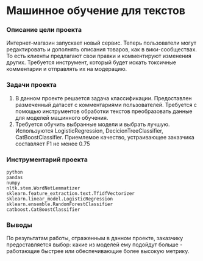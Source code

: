 # Машинное обучение для текстов
### Описание цели проекта
Интернет-магазин запускает новый сервис. Теперь пользователи могут редактировать и дополнять описания товаров, как в вики-сообществах. То есть клиенты предлагают свои правки и комментируют изменения других. Требуется инструмент, который будет искать токсичные комментарии и отправлять их на модерацию.
### Задачи проекта
1. В данном проекте решается задача классификации. Предоставлен размеченный датасет с комментариями пользователей. Требуется с помощью инструментов обработки текстов преобразовать данные для моделей машинного обучения.
2. Требуется обучить выбранные модели и выбрать лучшую. Используются LogisticRegression, DecicionTreeClassifier, CatBoostClassifier. Приемлемое качество, устраивающее заказчика составляет F1 не менее 0.75
### Инструментарий проекта
    python
    pandas
    numpy
    nltk.stem.WordNetLemmatizer
    sklearn.feature_extraction.text.TfidfVectorizer
    sklearn.linear_model.LogisticRegression
    sklearn.ensemble.RandomForestClassifier
    catboost.CatBoostClassifier
### Выводы
По результатам работы, отраженным в данном проекте, заказчику предоставляется выбор: какие из моделей ему подойдут больше - работающие быстрее или обеспечивающие более высокую метрику.
